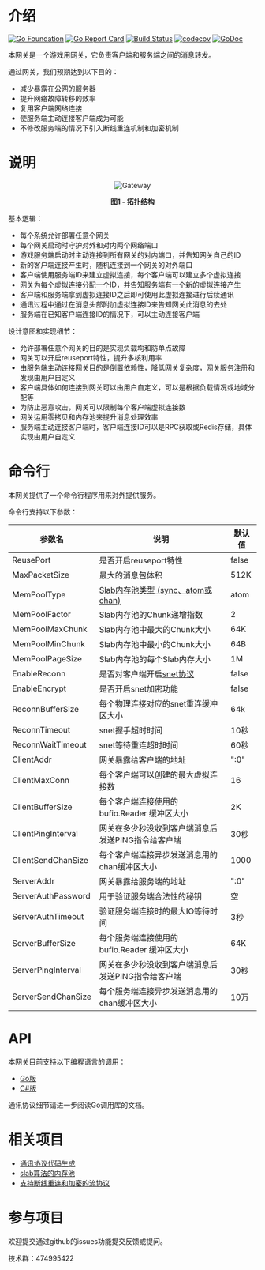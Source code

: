 介绍
====

[![Go Foundation](https://img.shields.io/badge/go-foundation-green.svg)](http://golangfoundation.org)
[![Go Report Card](https://goreportcard.com/badge/github.com/funny/fastway)](https://goreportcard.com/report/github.com/funny/fastway)
[![Build Status](https://travis-ci.org/funny/fastway.svg?branch=master)](https://travis-ci.org/funny/fastway)
[![codecov](https://codecov.io/gh/funny/fastway/branch/master/graph/badge.svg)](https://codecov.io/gh/funny/fastway)
[![GoDoc](https://img.shields.io/badge/api-reference-blue.svg)](https://godoc.org/github.com/funny/fastway/golang)

本网关是一个游戏用网关，它负责客户端和服务端之间的消息转发。

通过网关，我们预期达到以下目的：

+ 减少暴露在公网的服务器
+ 提升网络故障转移的效率
+ 复用客户端网络连接
+ 使服务端主动连接客户端成为可能
+ 不修改服务端的情况下引入断线重连机制和加密机制

说明
====

<p align="center"><img src="https://rawgit.com/funny/fastway/master/README.svg" alt="Gateway" /></p>
<p align="center"><b>图1 - 拓扑结构</b></p>

基本逻辑：

+ 每个系统允许部署任意个网关
+ 每个网关启动时守护对外和对内两个网络端口
+ 游戏服务端启动时主动连接到所有网关的对内端口，并告知网关自己的ID
+ 新的客户端连接产生时，随机连接到一个网关的对外端口
+ 客户端使用服务端ID来建立虚拟连接，每个客户端可以建立多个虚拟连接
+ 网关为每个虚拟连接分配一个ID，并告知服务端有一个新的虚拟连接产生
+ 客户端和服务端拿到虚拟连接ID之后即可使用此虚拟连接进行后续通讯
+ 通讯过程中通过在消息头部附加虚拟连接ID来告知网关此消息的去处
+ 服务端在已知客户端连接ID的情况下，可以主动连接客户端

设计意图和实现细节：

+ 允许部署任意个网关的目的是实现负载均和防单点故障
+ 网关可以开启reuseport特性，提升多核利用率
+ 由服务端主动连接网关目的是倒置依赖性，降低网关复杂度，网关服务注册和发现由用户自定义
+ 客户端具体如何连接到网关可以由用户自定义，可以是根据负载情况或地域分配等
+ 为防止恶意攻击，网关可以限制每个客户端虚拟连接数
+ 网关运用零拷贝和内存池来提升消息处理效率
+ 服务端主动连接客户端时，客户端连接ID可以是RPC获取或Redis存储，具体实现由用户自定义

命令行
=====

本网关提供了一个命令行程序用来对外提供服务。

命令行支持以下参数：

| 参数名 | 说明 | 默认值 |
| --- | --- | --- |
| ReusePort | 是否开启reuseport特性 | false |
| MaxPacketSize | 最大的消息包体积 | 512K |
| MemPoolType | [Slab内存池类型 (sync、atom或chan)](https://github.com/funny/slab) | atom |
| MemPoolFactor | Slab内存池的Chunk递增指数 | 2 |
| MemPoolMaxChunk | Slab内存池中最大的Chunk大小 | 64K |
| MemPoolMinChunk | Slab内存池中最小的Chunk大小 | 64B |
| MemPoolPageSize | Slab内存池的每个Slab内存大小 | 1M |
| EnableReconn | 是否对客户端开启[snet协议](https://github.com/funny/snet/) | false |
| EnableEncrypt | 是否开启snet加密功能 | false |
| ReconnBufferSize | 每个物理连接对应的snet重连缓冲区大小 | 64k |
| ReconnTimeout | snet握手超时时间 | 10秒 |
| ReconnWaitTimeout | snet等待重连超时时间 | 60秒 |
| ClientAddr | 网关暴露给客户端的地址 | ":0" |
| ClientMaxConn | 每个客户端可以创建的最大虚拟连接数 | 16 |
| ClientBufferSize | 每个客户端连接使用的 bufio.Reader 缓冲区大小 | 2K |
| ClientPingInterval | 网关在多少秒没收到客户端消息后发送PING指令给客户端 | 30秒 |
| ClientSendChanSize | 每个客户端连接异步发送消息用的chan缓冲区大小 | 1000 |
| ServerAddr | 网关暴露给服务端的地址 | ":0" |
| ServerAuthPassword | 用于验证服务端合法性的秘钥 | 空 |
| ServerAuthTimeout | 验证服务端连接时的最大IO等待时间 | 3秒 |
| ServerBufferSize | 每个服务端连接使用的 bufio.Reader 缓冲区大小 | 64K |
| ServerPingInterval | 网关在多少秒没收到客户端消息后发送PING指令给客户端 | 30秒 |
| ServerSendChanSize | 每个服务端连接异步发送消息用的chan缓冲区大小 | 10万 |

API
===

本网关目前支持以下编程语言的调用：

+ [Go版](https://github.com/fast/fastway/tree/master/golang)
+ [C#版](https://github.com/fast/fastway/tree/master/csharp)

通讯协议细节请进一步阅读Go调用库的文档。

相关项目
=======

* [通讯协议代码生成](https://github.com/funny/fastbin)
* [slab算法的内存池](https://github.com/funny/slab)
* [支持断线重连和加密的流协议](https://github.com/funny/snet)

参与项目
=======

欢迎提交通过github的issues功能提交反馈或提问。

技术群：474995422